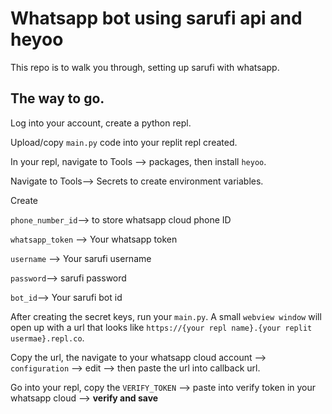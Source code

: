 # Whatsapp bot using sarufi api and heyoo

This repo is to walk you through, setting up sarufi with whatsapp. 

## The way to go.

Log into your account, create a python repl.

Upload/copy `main.py` code into your replit repl created.  

In your repl, navigate to Tools --> packages, then install `heyoo`. 

Navigate to Tools--> Secrets to create environment variables.

Create

  `phone_number_id`--> to store whatsapp cloud phone ID
  
  `whatsapp_token` --> Your whatsapp token
  
  `username` --> Your sarufi username
  
  `password`--> sarufi password
  
  `bot_id`--> Your sarufi bot id

After creating the secret keys, run your `main.py`. A small `webview window` will open up with a url that looks like `https://{your repl name}.{your replit usermae}.repl.co`. 

Copy the url, the navigate to your whatsapp cloud account --> `configuration` --> edit --> then paste the url into callback url. 

Go into your repl, copy the `VERIFY_TOKEN` --> paste into verify token in your whatsapp cloud --> **verify and save**
